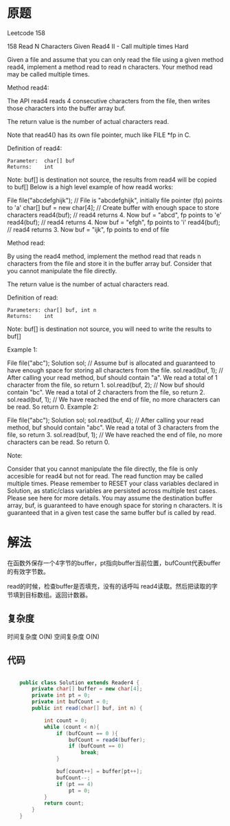 # 原题

Leetcode 158

158 Read N Characters Given Read4 II - Call multiple times
Hard

Given a file and assume that you can only read the file using a given method read4, implement a method read to read n characters. Your method read may be called multiple times.

 

Method read4:

The API read4 reads 4 consecutive characters from the file, then writes those characters into the buffer array buf.

The return value is the number of actual characters read.

Note that read4() has its own file pointer, much like FILE *fp in C.

Definition of read4:

    Parameter:  char[] buf
    Returns:    int

Note: buf[] is destination not source, the results from read4 will be copied to buf[]
Below is a high level example of how read4 works:

File file("abcdefghijk"); // File is "abcdefghijk", initially file pointer (fp) points to 'a'
char[] buf = new char[4]; // Create buffer with enough space to store characters
read4(buf); // read4 returns 4. Now buf = "abcd", fp points to 'e'
read4(buf); // read4 returns 4. Now buf = "efgh", fp points to 'i'
read4(buf); // read4 returns 3. Now buf = "ijk", fp points to end of file
 

Method read:

By using the read4 method, implement the method read that reads n characters from the file and store it in the buffer array buf. Consider that you cannot manipulate the file directly.

The return value is the number of actual characters read.

Definition of read:

    Parameters:	char[] buf, int n
    Returns:	int

Note: buf[] is destination not source, you will need to write the results to buf[]
 

Example 1:

File file("abc");
Solution sol;
// Assume buf is allocated and guaranteed to have enough space for storing all characters from the file.
sol.read(buf, 1); // After calling your read method, buf should contain "a". We read a total of 1 character from the file, so return 1.
sol.read(buf, 2); // Now buf should contain "bc". We read a total of 2 characters from the file, so return 2.
sol.read(buf, 1); // We have reached the end of file, no more characters can be read. So return 0.
Example 2:

File file("abc");
Solution sol;
sol.read(buf, 4); // After calling your read method, buf should contain "abc". We read a total of 3 characters from the file, so return 3.
sol.read(buf, 1); // We have reached the end of file, no more characters can be read. So return 0.
 

Note:

Consider that you cannot manipulate the file directly, the file is only accesible for read4 but not for read.
The read function may be called multiple times.
Please remember to RESET your class variables declared in Solution, as static/class variables are persisted across multiple test cases. Please see here for more details.
You may assume the destination buffer array, buf, is guaranteed to have enough space for storing n characters.
It is guaranteed that in a given test case the same buffer buf is called by read.

# 解法

在函数外保存一个4字节的buffer，pt指向buffer当前位置，bufCount代表buffer的有效字节数。

read的时候，检查buffer是否填充，没有的话呼叫 read4读取。然后把读取的字节填到目标数组。返回计数器。


## 复杂度
时间复杂度 O(N)
空间复杂度 O(N)


## 代码
```Java

    public class Solution extends Reader4 {
        private char[] buffer = new char[4];
        private int pt = 0;
        private int bufCount = 0;
        public int read(char[] buf, int n) {

            int count = 0;
            while (count < n){
                if (bufCount == 0 ){
                    bufCount = read4(buffer);
                    if (bufCount == 0)
                        break;
                }

                buf[count++] = buffer[pt++];
                bufCount--;
                if (pt == 4)
                    pt = 0;
            }
            return count;
        }
    }

```
